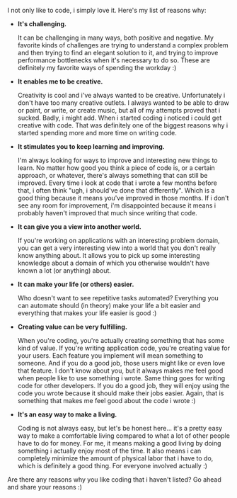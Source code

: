 I not only like to code, i simply love it. Here's my list of reasons why:

<ul>
	<li><strong>It's challenging.</strong>

<p>
It can be challenging in many ways, both positive and negative. My favorite kinds of challenges are trying to understand a complex problem and then trying to find an elegant solution to it, and trying to improve performance bottlenecks when it's necessary to do so.  These are definitely my favorite ways of spending the workday :)
</p>

</li>
	<li><strong>It enables me to be creative.</strong>

<p>
Creativity is cool and i've always wanted to be creative. Unfortunately i don't have too many creative outlets. I always wanted to be able to draw or paint, or write, or create music, but all of my attempts proved that i sucked.  Badly, i might add. When i started coding i noticed i could get creative with code. That was definitely one of the biggest reasons why i started spending more and more time on writing code. 
</p>

</li>
	<li><strong>It stimulates you to keep learning and improving.</strong>

<p>
I'm always looking for ways to improve and interesting new things to learn.  No matter how good you think a piece of code is, or a certain approach, or whatever, there's always something that can still be improved.  Every time i look at code that i wrote a few months before that, i often think "ugh, i should've done that differently".  Which is a good thing because it means you've improved in those months. If i don't see any room for improvement, i'm disappointed because it means i probably haven't improved that much since writing that code.
</p>

</li>
 	<li><strong>It can give you a view into another world.</strong>

<p>
If you're working on applications with an interesting problem domain, you can get a very interesting view into a world that you don't really know anything about.  It allows you to pick up some interesting knowledge about a domain of which you otherwise wouldn't have known a lot (or anything) about.
</p>

</li>
	<li><strong>It can make your life (or others) easier.</strong>

<p>
Who doesn't want to see repetitive tasks automated? Everything you can automate should (in theory) make your life a bit easier and everything that makes your life easier is good :) 
</p>

</li>
	<li><strong>Creating value can be very fulfilling.</strong>

<p>
When you're coding, you're actually creating something that has some kind of value. If you're writing application code, you're creating value for your users.  Each feature you implement will mean something to someone.  And if you do a good job, those users might like or even love that feature.  I don't know about you, but it always makes me feel good when people like to use something i wrote.  Same thing goes for writing code for other developers. If you do a good job, they will enjoy using the code you wrote because it should make their jobs easier.  Again, that is something that makes me feel good about the code i wrote :)
</p>

</li>
	<li><strong>It's an easy way to make a living.</strong>

<p>
Coding is not always easy, but let's be honest here... it's a pretty easy way to make a comfortable living compared to what a lot of other people have to do for money.  For me, it means making a good living by doing something i actually enjoy most of the time.  It also means i can completely minimize the amount of physical labor that i have to do, which is definitely a good thing.  For everyone involved actually :)
</p>

</li>

</ul>

Are there any reasons why you like coding that i haven't listed? Go ahead and share your reasons :)